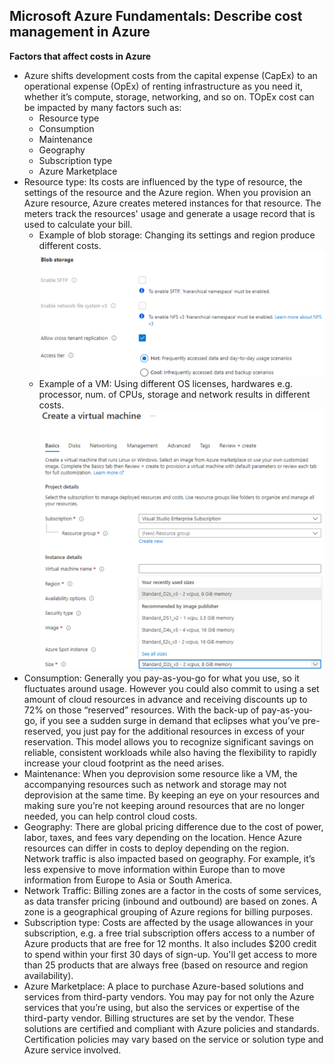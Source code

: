## Microsoft Azure Fundamentals: Describe cost management in Azure

**Factors that affect costs in Azure**
* Azure shifts development costs from the capital expense (CapEx) to an operational expense (OpEx) of renting infrastructure as you need it, whether it’s compute, storage, networking, and so on. TOpEx cost can be impacted by many factors such as:
    * Resource type
    * Consumption
    * Maintenance
    * Geography
    * Subscription type
    * Azure Marketplace
* Resource type: Its costs are influenced by the type of resource, the settings of the resource and the Azure region. When you provision an Azure resource, Azure creates metered instances for that resource. The meters track the resources' usage and generate a usage record that is used to calculate your bill.
    * Example of blob storage: Changing its settings and region produce different costs. ![alt text](https://github.com/viviensiu/Azure/blob/main/images/blob-storage.png)
    * Example of a VM: Using different OS licenses, hardwares e.g. processor, num. of CPUs, storage and network results in different costs. ![alt text](https://github.com/viviensiu/Azure/blob/main/images/virtual-machine-settings.png)
* Consumption: Generally you pay-as-you-go for what you use, so it fluctuates around usage. However you could also commit to using a set amount of cloud resources in advance and receiving discounts up to 72% on those “reserved” resources. With the back-up of pay-as-you-go, if you see a sudden surge in demand that eclipses what you’ve pre-reserved, you just pay for the additional resources in excess of your reservation. This model allows you to recognize significant savings on reliable, consistent workloads while also having the flexibility to rapidly increase your cloud footprint as the need arises.
* Maintenance: When you deprovision some resource like a VM, the accompanying resources such as network and storage may not deprovision at the same time. By keeping an eye on your resources and making sure you’re not keeping around resources that are no longer needed, you can help control cloud costs.
* Geography: There are global pricing difference due to the cost of power, labor, taxes, and fees vary depending on the location. Hence Azure resources can differ in costs to deploy depending on the region. Network traffic is also impacted based on geography. For example, it’s less expensive to move information within Europe than to move information from Europe to Asia or South America.
* Network Traffic: Billing zones are a factor in the costs of some services, as data transfer pricing (inbound and outbound) are based on zones. A zone is a geographical grouping of Azure regions for billing purposes.
* Subscription type: Costs are affected by the usage allowances in your subscription, e.g. a free trial subscription offers access to a number of Azure products that are free for 12 months. It also includes $200 credit to spend within your first 30 days of sign-up. You'll get access to more than 25 products that are always free (based on resource and region availability).
* Azure Marketplace: A place to purchase Azure-based solutions and services from third-party vendors. You may pay for not only the Azure services that you’re using, but also the services or expertise of the third-party vendor. Billing structures are set by the vendor. These solutions are certified and compliant with Azure policies and standards. Certification policies may vary based on the service or solution type and Azure service involved.

